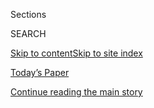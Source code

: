 <div id="app">

<div>

<div class="NYTAppHideMasthead css-1r6wvpq e1suatyy0">

<div class="section css-ui9rw0 e1suatyy2">

<div class="css-eph4ug er09x8g0">

<div class="css-6n7j50">

</div>

<span class="css-1dv1kvn">Sections</span>

<div class="css-10488qs">

<span class="css-1dv1kvn">SEARCH</span>

</div>

[Skip to content](#site-content)[Skip to site
index](#site-index)

</div>

<div class="css-10698na e1huz5gh0">

</div>

</div>

<div id="masthead-bar-one" class="section hasLinks css-15hmgas e1csuq9d3">

<div class="css-uqyvli e1csuq9d0">

</div>

<div class="css-1uqjmks e1csuq9d1">

</div>

<div class="css-9e9ivx">

[](https://myaccount.nytimes3xbfgragh.onion/auth/login?response_type=cookie&client_id=vi)

</div>

<div class="css-1bvtpon e1csuq9d2">

[Today’s Paper](https://www.nytimes3xbfgragh.onion/section/todayspaper)

</div>

</div>

</div>

</div>

<div data-aria-hidden="false">

<div id="site-content" data-role="main">

<div id="top-wrapper" class="css-15p45cc eaca97t0" type="top">

<div id="top-slug" class="css-19x0jxb eaca97t1" hidden="">

Advertisement

</div>

[Continue reading the main
story](#after-top)

<div class="ad top-wrapper" style="text-align:center;height:100%;display:block;min-height:90px">

<div id="top" class="place-ad" data-position="top" data-size-key="top">

</div>

</div>

<div id="after-top">

</div>

</div>

<div id="byline" class="section css-15h4p1b e9abtgs0">

<div class="css-1j21atc e1svk9qx1">

<div class="css-nfcc9b e1svk9qx3">

<div class="css-cnx41t">

![Portrait of Tariro
Mzezewa](https://static01.graylady3jvrrxbe.onion/images/2018/08/24/opinion/tariro-headshot/tariro-headshot-thumbLarge-v2.png)

</div>

<div class="css-vl9dhg e1svk9qx5">

<div class="css-1nrhkj6 e1svk9qx6">

# Tariro Mzezewa

</div>

## <span></span>

Tariro Mzezewa is a travel reporter based in New York. Since joining The
Times in 2016, Tariro has written about style, culture and human rights
for the Opinion and Style sections. She previously worked as a staff
editor in Opinion and an editorial assistant. Prior to joining The
Times, she reported on Thomson Reuters's markets team. 

</div>

</div>

</div>

<div>

<div id="mid1-wrapper" class="css-1mn4oms eaca97t0" type="rank">

<div id="mid1-slug" class="css-1tag3rd eaca97t1">

Advertisement

</div>

[Continue reading the main
story](#after-mid1)

<div id="mid1" class="ad mid1-wrapper" style="text-align:center;height:100%;display:block">

</div>

<div id="after-mid1">

</div>

</div>

</div>

<div class="css-185go5a e1o5byef0">

<div class="css-15cbhtu">

  - [Latest](#stream-panel)
  - <span class="css-6n7j50">Search</span>
    <div class="control">
    <div class="label-container css-1dv1kvn">
    Search
    </div>
    <div class="css-wm4t3d">
    **<span id="clear-search-input" class="css-1dv1kvn">Clear this text
    input</span>
    </div>
    </div>
    <span class="css-1iovbfw"></span>

<div id="stream-panel" class="section css-8msx5b e1jz0cab1">

<div class="css-13mho3u">

1.  
    
    <div class="css-1cp3ece">
    
    <div class="css-1l4spti">
    
    [](/2020/08/12/travel/charleston-tourism-black-lives-matter.html)
    
    <div class="css-79elbk">
    
    ![](https://static01.graylady3jvrrxbe.onion/images/2020/08/17/realestate/17charleston1/merlin_174752205_f5d16456-4aa9-404d-9db5-3c9cb52b34ba-thumbWide.jpg?quality=75&auto=webp&disable=upscale)
    
    </div>
    
    ## Charleston Tourism Is Built on Southern Charm. Locals Say It’s Time to Change.
    
    A powerful visitors’ bureau has pushed the South Carolina city to
    the top of “best” lists by selling gentility. Critics say that has
    come at the expense of history and the city’s Black population.
    
    <div class="css-1nqbnmb ea5icrr0">
    
    By <span class="css-1n7hynb">Tariro Mzezewa <span>and</span> Kim
    Severson</span>
    
    </div>
    
    </div>
    
    <div class="css-1lc2l26 e1xfvim33">
    
    </div>
    
    </div>

2.  
    
    <div class="css-1cp3ece">
    
    <div class="css-1l4spti">
    
    [](/2020/08/11/books/review/finding-freedom-omid-scobie-carolyn-durand.html)
    
    <div class="css-79elbk">
    
    ![](https://static01.graylady3jvrrxbe.onion/images/2020/08/11/books/review/11mzezewa1/merlin_174890235_fa5381a9-11ce-42c9-821e-f2a50f5d8b6a-thumbWide.jpg?quality=75&auto=webp&disable=upscale)
    
    </div>
    
    ### <span class="css-m70j1g">Nonfiction</span>
    
    ## Happily Ever After? Harry and Meghan Will Settle for Normal
    
    In “Finding Freedom,” the veteran reporters Omid Scobie and Carolyn
    Durand show how the British royal family’s fairy tale turned into a
    cautionary one.
    
    <div class="css-1nqbnmb ea5icrr0">
    
    By <span class="css-1n7hynb">Tariro
    Mzezewa</span>
    
    </div>
    
    </div>
    
    <div class="css-1lc2l26 e1xfvim33">
    
    </div>
    
    </div>

3.  
    
    <div class="css-1cp3ece">
    
    <div class="css-1l4spti">
    
    [](/2020/08/10/t-magazine/amber-pinkerton-photography.html)
    
    <div class="css-79elbk">
    
    ![](https://static01.graylady3jvrrxbe.onion/images/2020/08/10/t-magazine/art/Tadobe-slide-CF9I/Tadobe-slide-CF9I-thumbWide.jpg?quality=75&auto=webp&disable=upscale)
    
    </div>
    
    ### <span class="css-m70j1g">T Presents</span>
    
    ## The Rising Photographer Inspired by Her Home Country
    
    The Jamaica-born, London-based Amber Pinkerton makes stylish
    pictures that lead with her subjects’ humanity.
    
    <div class="css-1nqbnmb ea5icrr0">
    
    By <span class="css-1n7hynb">Tariro
    Mzezewa</span>
    
    </div>
    
    </div>
    
    <div class="css-1lc2l26 e1xfvim33">
    
    </div>
    
    </div>

4.  
    
    <div class="css-1cp3ece">
    
    <div class="css-1l4spti">
    
    [](/2020/08/06/travel/USA-Travel-State-Department-warnings.html)
    
    <div class="css-79elbk">
    
    ![](https://static01.graylady3jvrrxbe.onion/images/2020/08/06/realestate/06statedept-travel/merlin_172927290_49437ccf-29e0-47a3-9239-63742f08c1be-thumbWide.jpg?quality=75&auto=webp&disable=upscale)
    
    </div>
    
    ## The U.S. Lifted Its Advisory Against Traveling Abroad. What Does That Mean?
    
    After nearly five months, the State Department lifted its “do not
    travel” advisory.
    
    <div class="css-1nqbnmb ea5icrr0">
    
    By <span class="css-1n7hynb">Tariro
    Mzezewa</span>
    
    </div>
    
    </div>
    
    <div class="css-1lc2l26 e1xfvim33">
    
    </div>
    
    </div>

5.  
    
    <div class="css-1cp3ece">
    
    <div class="css-1l4spti">
    
    [](/2020/07/17/travel/coronavirus-travel-hospitality-workers.html)
    
    <div class="css-79elbk">
    
    ![](https://static01.graylady3jvrrxbe.onion/images/2020/07/17/travel/17voices-promo/17voices-promo-thumbWide.jpg?quality=75&auto=webp&disable=upscale)
    
    </div>
    
    ## Voices From Travel’s Front Lines: ‘We Walk in Fear, We Work in Fear’
    
    Six travel workers from Alaska to the Maldives talk about returning
    to the job. They are in a new world, with restrictions and health
    measures, uncertainty and new procedures.
    
    <div class="css-1nqbnmb ea5icrr0">
    
    By <span class="css-1n7hynb">Emily Palmer <span>and</span> Tariro
    Mzezewa</span>
    
    </div>
    
    </div>
    
    <div class="css-1lc2l26 e1xfvim33">
    
    </div>
    
    </div>

6.  
    
    <div class="css-1cp3ece">
    
    <div class="css-1l4spti">
    
    [](/2020/07/16/travel/virus-vacation.html)
    
    <div class="css-79elbk">
    
    ![](https://static01.graylady3jvrrxbe.onion/images/2020/07/17/travel/17travel-desperatetimes/17travel-desperatetimes-thumbWide.jpg?quality=75&auto=webp&disable=upscale)
    
    </div>
    
    ## Vacation in the Summer of Covid-19
    
    Traveling during a pandemic requires lots of research, precision
    planning and a willingness to play by new and very stringent rules.
    For these writers, it still felt good to get away.
    
    <div class="css-1nqbnmb ea5icrr0">
    
    By <span class="css-1n7hynb">Eric Lipton, Christopher Solomon,
    Sheila Marikar <span>and</span> Tariro
    Mzezewa</span>
    
    </div>
    
    </div>
    
    <div class="css-1lc2l26 e1xfvim33">
    
    </div>
    
    </div>

7.  
    
    <div class="css-1cp3ece">
    
    <div class="css-1l4spti">
    
    [](/2020/07/01/travel/independence-day-archival-photos.html)
    
    <div class="css-79elbk">
    
    ![](https://static01.graylady3jvrrxbe.onion/images/2020/07/01/travel/01travel-fourth-promo-7/01travel-fourth-promo-7-thumbWide-v3.jpg?quality=75&auto=webp&disable=upscale)
    
    </div>
    
    ### <span class="css-m70j1g">Photo Essay</span>
    
    ## A Nostalgic Look at Independence Days of Yesteryear
    
    Viewed now in the midst of a pandemic, these archival Fourth of July
    photographs — showing large crowds, close contact and communal
    celebrations — elicit an added measure of nostalgia.
    
    <div class="css-1nqbnmb ea5icrr0">
    
    By <span class="css-1n7hynb">Stephen Hiltner <span>and</span> Tariro
    Mzezewa</span>
    
    </div>
    
    </div>
    
    <div class="css-1lc2l26 e1xfvim33">
    
    </div>
    
    </div>

8.  
    
    <div class="css-1cp3ece">
    
    <div class="css-1l4spti">
    
    [](/2020/06/25/travel/road-tripping-while-black-readers-respond.html)
    
    <div class="css-79elbk">
    
    ![](https://static01.graylady3jvrrxbe.onion/images/2020/06/25/travel/25road-trip-grid/25road-trip-grid-thumbWide.jpg?quality=75&auto=webp&disable=upscale)
    
    </div>
    
    ## Road Tripping While Black: Readers Respond
    
    Hitting the open road can be fraught for some black Americans, who
    share their anxieties of racist targeting. For others, getting
    behind the wheel is freedom.
    
    <div class="css-1nqbnmb ea5icrr0">
    
    By <span class="css-1n7hynb">Tariro Mzezewa <span>and</span> Tacey
    Rychter</span>
    
    </div>
    
    </div>
    
    <div class="css-1lc2l26 e1xfvim33">
    
    </div>
    
    </div>

9.  
    
    <div class="css-1cp3ece">
    
    <div class="css-1l4spti">
    
    [](/2020/06/20/travel/travel-brands-black-lives-matter.html)
    
    <div class="css-79elbk">
    
    ![](https://static01.graylady3jvrrxbe.onion/images/2020/06/19/travel/19travel-allies-promo/19travel-allies-promo-thumbWide.jpg?quality=75&auto=webp&disable=upscale)
    
    </div>
    
    ## Posting a Black Square, but Not Black Faces
    
    On social media, many travel companies were quick to proclaim their
    support for the Black Lives Matter movement, but some have been
    criticized for a history of leaving black people out.
    
    <div class="css-1nqbnmb ea5icrr0">
    
    By <span class="css-1n7hynb">Tariro
    Mzezewa</span>
    
    </div>
    
    </div>
    
    <div class="css-1lc2l26 e1xfvim33">
    
    </div>
    
    </div>

10. 
    
    <div class="css-1cp3ece">
    
    <div class="css-1l4spti">
    
    [](/2020/06/14/us/politics/bree-newsome-bass-confederate-flag.html)
    
    <div class="css-79elbk">
    
    ![](https://static01.graylady3jvrrxbe.onion/images/2020/06/12/us/politics/00newsome1/00newsome1-thumbWide-v2.jpg?quality=75&auto=webp&disable=upscale)
    
    </div>
    
    ## The Woman Who Took Down a Confederate Flag on What Came Next
    
    Bree Newsome Bass was arrested after climbing a flagpole at the
    South Carolina State Capitol. Now, she sees more people moved to act
    for similar reasons.
    
    <div class="css-1nqbnmb ea5icrr0">
    
    By <span class="css-1n7hynb">Tariro Mzezewa</span>
    
    </div>
    
    </div>
    
    <div class="css-1lc2l26 e1xfvim33">
    
    </div>
    
    </div>

<div class="css-13mho3u">

<div class="css-1t62hi8">

<div class="css-1stvaey">

Show
More

<div>

<div style="border:0;clip:rect(0 0 0 0);height:1px;margin:-1px;overflow:hidden;white-space:nowrap;padding:0;width:1px;position:absolute" data-role="log" data-aria-live="assertive">

</div>

<div style="border:0;clip:rect(0 0 0 0);height:1px;margin:-1px;overflow:hidden;white-space:nowrap;padding:0;width:1px;position:absolute" data-role="log" data-aria-live="assertive">

</div>

<div style="border:0;clip:rect(0 0 0 0);height:1px;margin:-1px;overflow:hidden;white-space:nowrap;padding:0;width:1px;position:absolute" data-role="log" data-aria-live="polite">

</div>

<div style="border:0;clip:rect(0 0 0 0);height:1px;margin:-1px;overflow:hidden;white-space:nowrap;padding:0;width:1px;position:absolute" data-role="log" data-aria-live="polite">

</div>

</div>

</div>

</div>

</div>

</div>

<div class="css-g6hk37 supplemental">

<div id="mid2-wrapper" class="css-10wkyv7 eaca97t0" type="lede">

<div id="mid2-slug" class="css-1tag3rd eaca97t1">

Advertisement

</div>

[Continue reading the main
story](#after-mid2)

<div id="mid2" class="ad mid2-wrapper" style="text-align:center;height:100%;display:block;min-height:250px">

</div>

<div id="after-mid2">

</div>

</div>

## Follow Elsewhere

<div class="module-body">

  - [**<span data-aria-hidden="true">tariro</span><span class="css-1dv1kvn">twitter
    page for tariro</span>](https://twitter.com/tariro)

</div>

</div>

</div>

</div>

</div>

</div>

</div>

## Site Index

<div>

</div>

## Site Information Navigation

  - [© <span>2020</span> <span>The New York Times
    Company</span>](https://help.nytimes3xbfgragh.onion/hc/en-us/articles/115014792127-Copyright-notice)

<!-- end list -->

  - [NYTCo](https://www.nytco.com/)
  - [Contact
    Us](https://help.nytimes3xbfgragh.onion/hc/en-us/articles/115015385887-Contact-Us)
  - [Work with us](https://www.nytco.com/careers/)
  - [Advertise](https://nytmediakit.com/)
  - [T Brand Studio](http://www.tbrandstudio.com/)
  - [Your Ad
    Choices](https://www.nytimes3xbfgragh.onion/privacy/cookie-policy#how-do-i-manage-trackers)
  - [Privacy](https://www.nytimes3xbfgragh.onion/privacy)
  - [Terms of
    Service](https://help.nytimes3xbfgragh.onion/hc/en-us/articles/115014893428-Terms-of-service)
  - [Terms of
    Sale](https://help.nytimes3xbfgragh.onion/hc/en-us/articles/115014893968-Terms-of-sale)
  - [Site
    Map](https://spiderbites.nytimes3xbfgragh.onion)
  - [Help](https://help.nytimes3xbfgragh.onion/hc/en-us)
  - [Subscriptions](https://www.nytimes3xbfgragh.onion/subscription?campaignId=37WXW)

</div>

</div>
